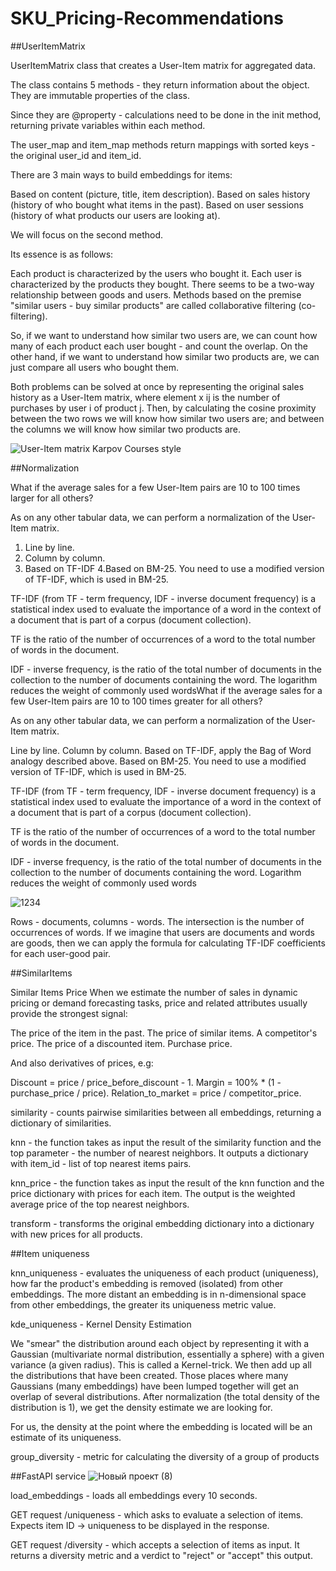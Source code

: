 # SKU_Pricing-Recommendations

##UserItemMatrix

UserItemMatrix class that creates a User-Item matrix for aggregated data.

The class contains 5 methods - they return information about the object. They are immutable properties of the class.

Since they are @property - calculations need to be done in the init method, returning private variables within each method.

The user_map and item_map methods return mappings with sorted keys - the original user_id and item_id. 


There are 3 main ways to build embeddings for items:

Based on content (picture, title, item description).
Based on sales history (history of who bought what items in the past).
Based on user sessions (history of what products our users are looking at).

We will focus on the second method.

Its essence is as follows:

Each product is characterized by the users who bought it.
Each user is characterized by the products they bought.
There seems to be a two-way relationship between goods and users. Methods based on the premise "similar users - buy similar products" are called collaborative filtering (co-filtering). 

So, if we want to understand how similar two users are, we can count how many of each product each user bought - and count the overlap. On the other hand, if we want to understand how similar two products are, we can just compare all users who bought them.

Both problems can be solved at once by representing the original sales history as a User-Item matrix, where element x ij is the number of purchases by user i of product j. Then, by calculating the cosine proximity between the two rows we will know how similar two users are; and between the columns we will know how similar two products are.

![User-Item matrix Karpov Courses style](https://github.com/apovalov/SKU_Pricing-Recommendations/assets/43651275/28f3ec5b-cbfc-4c6c-a6ce-f340447d34cb)


##Normalization

What if the average sales for a few User-Item pairs are 10 to 100 times larger for all others?

As on any other tabular data, we can perform a normalization of the User-Item matrix. 

1. Line by line.
2. Column by column.
3. Based on TF-IDF
4.Based on BM-25. You need to use a modified version of TF-IDF, which is used in BM-25.

TF-IDF (from TF - term frequency, IDF - inverse document frequency) is a statistical index used to evaluate the importance of a word in the context of a document that is part of a corpus (document collection).

TF is the ratio of the number of occurrences of a word to the total number of words in the document.

IDF - inverse frequency, is the ratio of the total number of documents in the collection to the number of documents containing the word. The logarithm reduces the weight of commonly used wordsWhat if the average sales for a few User-Item pairs are 10 to 100 times greater for all others?

As on any other tabular data, we can perform a normalization of the User-Item matrix. 

Line by line.
Column by column.
Based on TF-IDF, apply the Bag of Word analogy described above.
Based on BM-25. You need to use a modified version of TF-IDF, which is used in BM-25.

TF-IDF (from TF - term frequency, IDF - inverse document frequency) is a statistical index used to evaluate the importance of a word in the context of a document that is part of a corpus (document collection).

TF is the ratio of the number of occurrences of a word to the total number of words in the document.

IDF - inverse frequency, is the ratio of the total number of documents in the collection to the number of documents containing the word. Logarithm reduces the weight of commonly used words

![1234](https://github.com/apovalov/SKU_Pricing-Recommendations/assets/43651275/79e3c5e7-d9fd-46cc-afd7-83d9919fdb5e)


Rows - documents, columns - words. The intersection is the number of occurrences of words.
If we imagine that users are documents and words are goods, then we can apply the formula for calculating TF-IDF coefficients for each user-good pair.

##SimilarItems

Similar Items Price
When we estimate the number of sales in dynamic pricing or demand forecasting tasks, price and related attributes usually provide the strongest signal:

The price of the item in the past.
The price of similar items.
A competitor's price.
The price of a discounted item.
Purchase price.

And also derivatives of prices, e.g:

Discount = price / price_before_discount - 1.
Margin = 100% * (1 - purchase_price / price).
Relation_to_market = price / competitor_price.


similarity - counts pairwise similarities between all embeddings, returning a dictionary of similarities.

knn - the function takes as input the result of the similarity function and the top parameter - the number of nearest neighbors. It outputs a dictionary with item_id - list of top nearest items pairs.

knn_price - the function takes as input the result of the knn function and the price dictionary with prices for each item. The output is the weighted average price of the top nearest neighbors. 

transform - transforms the original embedding dictionary into a dictionary with new prices for all products.


##Item uniqueness

knn_uniqueness - evaluates the uniqueness of each product (uniqueness), how far the product's embedding is removed (isolated) from other embeddings. The more distant an embedding is in n-dimensional space from other embeddings, the greater its uniqueness metric value. 

kde_uniqueness - Kernel Density Estimation 

We "smear" the distribution around each object by representing it with a Gaussian (multivariate normal distribution, essentially a sphere) with a given variance (a given radius). This is called a Kernel-trick.
We then add up all the distributions that have been created. 
Those places where many Gaussians (many embeddings) have been lumped together will get an overlap of several distributions. After normalization (the total density of the distribution is 1), we get the density estimate we are looking for.

For us, the density at the point where the embedding is located will be an estimate of its uniqueness.

group_diversity - metric for calculating the diversity of a group of products


##FastAPI service
![Новый проект (8)](https://github.com/apovalov/SKU_Pricing-Recommendations/assets/43651275/719ee629-936e-4983-af82-b85780bf87c8)

load_embeddings - loads all embeddings every 10 seconds.

GET request /uniqueness - which asks to evaluate a selection of items. Expects item ID → uniqueness to be displayed in the response.

GET request /diversity - which accepts a selection of items as input. It returns a diversity metric and a verdict to "reject" or "accept" this output.
